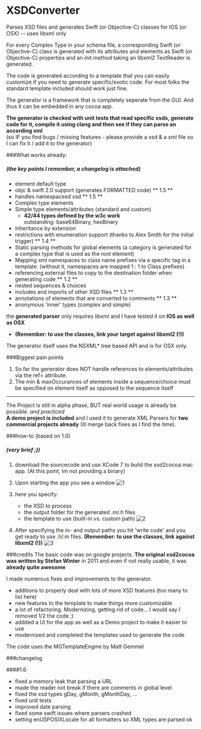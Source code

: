XSDConverter
=========

Parses XSD files and generates Swift (or Objective-C) classes for IOS (or OSX) -- uses libxml only

For every Complex Type in your schema file, a corresponding Swift (or Objective-C) class is generated with its attributes and elements as Swift (or Objective-C) properties and an init method taking an libxml2 TextReader is generated.

The code is generated according to a template that you can easily customize if you need to generate specific/exotic code. For most folks the standard template included should work just fine.

The generator is a framework that is completely seperate from the GUI. And thus it can be embedded in any cocoa app.

**The generator is checked with unit tests that read specific xsds, generate code for it, compile it using clang and then see if they can parse an according xml**<br/>
(so IF you find bugs / missing features - please provide a xsd & a xml file so I can fix it / add it to the generator)

###What works already:
##### (the key points I remember, a changelog is attached)

- element default type
- objc & swift 2.0 support (generates FORMATTED code) ** 1.5 **
- handles namespacesd xsd ** 1.5 ** 
- Complex type elements
- Simple type elements/attributes (standard and custom)
	- **42/44 types defined by the w3c work**<br/> 
	outstanding: 		base64Binary, hexBinary
- Inheritance by extension
- restrictions with enumeration support (thanks to Alex Smith for the initial trigger) ** 1.4 **
- Static parsing methods for global elements (a category is generated for a complex type that is used as the root element)
- Mapping xml namespaces to class name prefixes via a specific tag in a template. (without it, namespaces are mapped 1 : 1 to Class prefixes)
- referencing external files to copy to the destination folder when generating code ** 1.2 **
- nested sequences & choices
- includes and imports of other XSD files ** 1.3 **
- annotations of elements that are converted to comments ** 1.3 **
- anonymous 'inner' types (complex and simple)

the **generated parser** only requires libxml and I have tested it on **IOS as well as OSX**
- **(Remember: to use the classes, link your target against libxml2 (!))**

The generator itself uses the NSXML* tree based API and is for OSX only.

###Biggest pain points
1. So far the generator does NOT handle references to elements/attributes via the ref= attribute.
2. The min & maxOccurances of elements inside a sequence/choice must be specified on element itself as opposed to the sequence itself

---

The Project is still in alpha phase, BUT real world usage is already be possible. *and practiced* <br/>
**A demo project is included** and I used it to generate XML Parsers for **two commercial projects already** (Ill merge back fixes as I find the time).

###how-to (based on 1.0)
##### (very brief ;))
1. download the sourcecode and use XCode 7 to build the xsd2cocoa mac app. (At this point, Im not providing a binary)
2. Upon starting the app you see a window 
![1](https://raw.github.com/Daij-Djan/xsd2cocoa/master/README-files/1.png)

3. here you specify:
	- the XSD to process
	- the output folder for the generated .m/.h files
	- the template to use (built-in vs. custom path)
![2](https://raw.github.com/Daij-Djan/xsd2cocoa/master/README-files/2.png)

3. After specifying the in- and output paths you hit 'write code' and you get ready to use .h/.m files. **(Remember: to use the classes, link against libxml2 (!))**
![3](https://raw.github.com/Daij-Djan/xsd2cocoa/master/README-files/3.png)

###credits
The basic code was on google projects. **The original xsd2cocoa was written by Stefan Winter** in 2011 and even if not really usable, it was **already quite awesome**

I made numerous fixes and improvements to the generator.
- additions to properly deal with lots of more XSD features (too many to list here)
- new features to the template to make things more customizable
- a lot of refactoring. Modernizing, getting rid of code... I would say I removed 1/2 the code ;)
- addded a UI for the app as well as a Demo project to make it easier to use
- modernized and completed the templates used to generate the code

The code uses the MGTemplateEngine by Matt Gemmel

###changelog

####1.6
- fixed a memory leak that parsing a URL
- made the reader not break if there are comments in global level
- fixed the xsd types gDay, gMonth, gMonthDay, ...
- fixed unit tests
- improved date parsing
- fixed some swift issues where parsers crashed
- setting enUSPOSIXLocale for all formatters so XML types are parsed ok